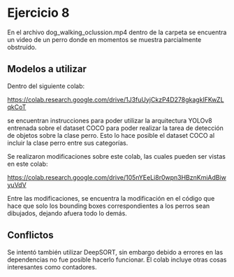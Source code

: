# Ejercicio 8
En el archivo dog_walking_oclussion.mp4 dentro de la carpeta se encuentra un video de un perro donde en momentos se muestra parcialmente obstruído. 

## Modelos a utilizar
Dentro del siguiente colab:

https://colab.research.google.com/drive/1J3fuUyjCkzP4D278gkagkIFKwZLqkCoT


se encuentran instrucciones para poder utilizar la arquitectura YOLOv8 entrenada sobre el dataset COCO para poder realizar la tarea de detección de objetos sobre la clase perro. Esto lo hace posible el dataset COCO al incluir la clase perro entre sus categorías.

Se realizaron modificaciones sobre este colab, las cuales pueden ser vistas en este colab:

https://colab.research.google.com/drive/105nYEeLi8r0wpn3HBznKmiAdBiwyuVdV

Entre las modificaciones, se encuentra la modificación en el código que hace que solo los bounding boxes correspondientes a los perros sean dibujados, dejando afuera todo lo demás. 

## Conflictos
Se intentó también utilizar DeepSORT, sin embargo debido a errores en las dependencias no fue posible hacerlo funcionar. El colab incluye otras cosas interesantes como contadores.


